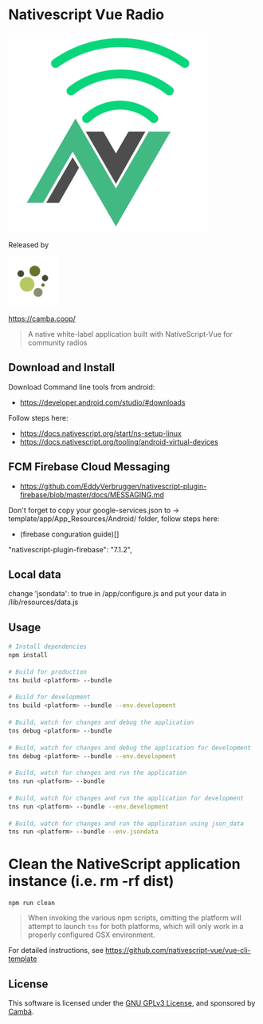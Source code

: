 # Nativescript Vue Radio

<img style="" src="/design/logo520x520.png" width="400">

Released by

<img style="" src="/design/logo-telegram.png" width="100">

https://camba.coop/

> A native white-label application built with NativeScript-Vue for community radios

## Download and Install

Download Command line tools from android:
- https://developer.android.com/studio/#downloads

Follow steps here:
- https://docs.nativescript.org/start/ns-setup-linux
- https://docs.nativescript.org/tooling/android-virtual-devices

## FCM Firebase Cloud Messaging
- https://github.com/EddyVerbruggen/nativescript-plugin-firebase/blob/master/docs/MESSAGING.md

Don't forget to copy your google-services.json to -> template/app/App_Resources/Android/ folder, follow steps here:
- (firebase conguration guide)[]

"nativescript-plugin-firebase": "7.1.2",

## Local data

change 'jsondata': to true in /app/configure.js
and put your data in /lib/resources/data.js

## Usage

``` bash
# Install dependencies
npm install

# Build for production
tns build <platform> --bundle

# Build for development
tns build <platform> --bundle --env.development

# Build, watch for changes and debug the application
tns debug <platform> --bundle

# Build, watch for changes and debug the application for development
tns debug <platform> --bundle --env.development

# Build, watch for changes and run the application
tns run <platform> --bundle

# Build, watch for changes and run the application for development
tns run <platform> --bundle --env.development

# Build, watch for changes and run the application using json_data
tns run <platform> --bundle --env.jsondata
```

# Clean the NativeScript application instance (i.e. rm -rf dist)
```
npm run clean
```

> When invoking the various npm scripts, omitting the platform will attempt to launch `tns` for both platforms, which will only work in a properly configured OSX environment.

For detailed instructions, see https://github.com/nativescript-vue/vue-cli-template

## License

This software is licensed under the [GNU GPLv3 License](LICENSE), and sponsored by [Cambá](https://www.camba.coop).
